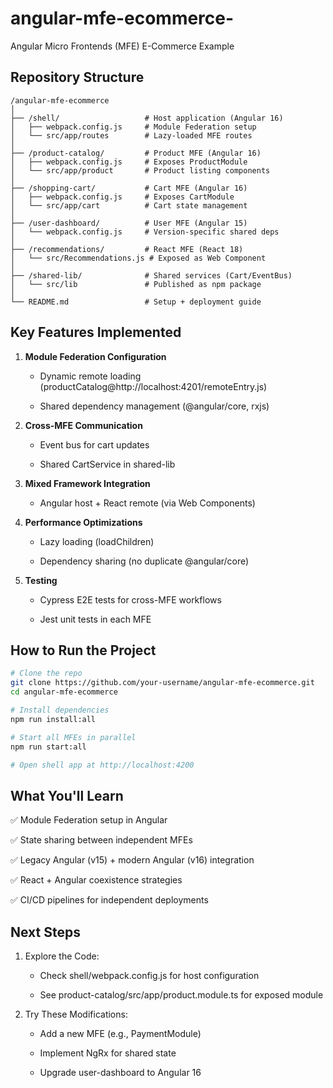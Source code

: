 # angular-mfe-ecommerce-
Angular Micro Frontends (MFE) E-Commerce Example

## Repository Structure
```
/angular-mfe-ecommerce
│
├── /shell/                   # Host application (Angular 16)
│   ├── webpack.config.js     # Module Federation setup
│   └── src/app/routes        # Lazy-loaded MFE routes
│
├── /product-catalog/         # Product MFE (Angular 16)
│   ├── webpack.config.js     # Exposes ProductModule
│   └── src/app/product       # Product listing components
│
├── /shopping-cart/           # Cart MFE (Angular 16)
│   ├── webpack.config.js     # Exposes CartModule
│   └── src/app/cart          # Cart state management
│
├── /user-dashboard/          # User MFE (Angular 15)
│   └── webpack.config.js     # Version-specific shared deps
│
├── /recommendations/         # React MFE (React 18)
│   └── src/Recommendations.js # Exposed as Web Component
│
├── /shared-lib/              # Shared services (Cart/EventBus)
│   └── src/lib               # Published as npm package
│
└── README.md                 # Setup + deployment guide
```

## Key Features Implemented
1. **Module Federation Configuration**

   - Dynamic remote loading (productCatalog@http://localhost:4201/remoteEntry.js)

   - Shared dependency management (@angular/core, rxjs)

2. **Cross-MFE Communication**

   - Event bus for cart updates

   - Shared CartService in shared-lib

3. **Mixed Framework Integration**

   - Angular host + React remote (via Web Components)

4. **Performance Optimizations**

   - Lazy loading (loadChildren)

   - Dependency sharing (no duplicate @angular/core)

5. **Testing**

   - Cypress E2E tests for cross-MFE workflows

   - Jest unit tests in each MFE
  
## How to Run the Project

```bash
# Clone the repo
git clone https://github.com/your-username/angular-mfe-ecommerce.git
cd angular-mfe-ecommerce

# Install dependencies
npm run install:all

# Start all MFEs in parallel
npm run start:all

# Open shell app at http://localhost:4200
```
## What You'll Learn
   ✅ Module Federation setup in Angular

   ✅ State sharing between independent MFEs

   ✅ Legacy Angular (v15) + modern Angular (v16) integration

   ✅ React + Angular coexistence strategies

   ✅ CI/CD pipelines for independent deployments

## Next Steps
1. Explore the Code:

   - Check shell/webpack.config.js for host configuration

   - See product-catalog/src/app/product.module.ts for exposed module

2. Try These Modifications:

   - Add a new MFE (e.g., PaymentModule)

   - Implement NgRx for shared state

   - Upgrade user-dashboard to Angular 16
  
